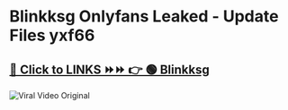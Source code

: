 
 # Blinkksg Onlyfans Leaked - Update Files yxf66

## <h2><a href="https://clipsfans.com/Blinkksg&ref=git">🔗 Click to LINKS ⏩⏩ 👉 🟢 Blinkksg </a></h2>

<a href="https://clipsfans.com/Blinkksg&ref=git" rel="nofollow" data-target="animated-image.originalLink"><img src="https://i.ibb.co.com/xMMVF88/686577567.gif" alt="Viral Video Original" style="max-width: 100%; display: inline-block;" data-target="animated-image.originalImage"></a>

